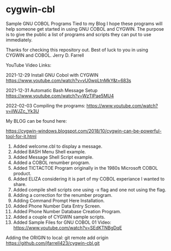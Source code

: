 # cygwin-cbl
Sample GNU COBOL Programs Tied to my Blog
I hope these programs will help someone get started in using GNU COBOL and CYGWIN.
The purpose is to give the public a list of programs and scripts they can put to use immediately.

Thanks for checking this repository out. Best of luck to you in using CYGWIN and COBOL.
Jerry D. Farrell

YouTube Video Links:

2021-12-29 Install GNU Cobol with CYGWIN
https://www.youtube.com/watch?v=vU0wpLtnMkY&t=683s

2021-12-31 Automatic Bash Message Setup
https://www.youtube.com/watch?v=WzTlPae5MU4

2022-02-03 Compiling the programs:
https://www.youtube.com/watch?v=ilWJZc_Yk3U

My BLOG can be found here: 

https://cygwin-windows.blogspot.com/2018/10/cygwin-can-be-powerful-tool-for-it.html

 1) Added welcome.cbl to display a message.
 2) Added BASH Menu Shell example. 
 3) Added Message Shell Script example.
 4) Added a COBOL renumber program.
 5) Added TICTACTOE Program originally in the 1980s Microsoft COBOL product.
 6) Added ELIZA considering it is part of my COBOL experiance I wanted to share.
 7) Added compile shell scripts one using -x flag and one not using the flag.
 8) Adding a correction for the renumber program.
 9) Adding Command Prompt Here Installation.
10) Added Phone Number Data Entry Screen.
11) Added Phone Number Database Creation Program.
12) Added a couple of CYGWIN sample scripts.
13) Added Sample Files for GNU COBOL 01 Video: https://www.youtube.com/watch?v=SEdKTNBgDqE
    

Adding the ORIGIN to local:
git remote add origin https://github.com/jfarrell423/cygwin-cbl.git



